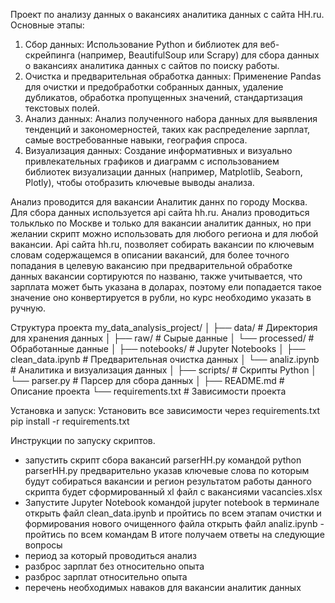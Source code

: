 Проект по анализу данных о вакансиях аналитика данных с сайта HH.ru. 
Основные этапы:
1.	Сбор данных: Использование Python и библиотек для веб-скрейпинга (например, BeautifulSoup или Scrapy) для сбора данных о вакансиях аналитика данных с сайтов по поиску работы.
2.	Очистка и предварительная обработка данных: Применение Pandas для очистки и предобработки собранных данных, удаление дубликатов, обработка пропущенных значений, стандартизация текстовых полей.
3.	Анализ данных: Анализ полученного набора данных для выявления тенденций и закономерностей, таких как распределение зарплат, самые востребованные навыки, география спроса.
4.	Визуализация данных: Создание информативных и визуально привлекательных графиков и диаграмм с использованием библиотек визуализации данных (например, Matplotlib, Seaborn, Plotly), чтобы отобразить ключевые выводы анализа.

Анализ проводится для вакансии Аналитик даннх по городу Москва. Для сбора данных используется api сайта hh.ru. Анализ проводиться тольклько по Москве и только для вакансии аналитик данных, но при желании скрипт можно использовать для любого региона и для любой вакансии. Api сайта hh.ru, позволяет собирать вакансии по ключевым словам содержащемся в описании вакансий, для более точного попадания в целевую вакансию при предварительной обработке данных вакансии сортируются по названю, также учитывается, что зарплата может быть указана в доларах, поэтому ели попадается такое значение оно конвертируется в рубли, но курс необходимо указать в ручную.

Структура проекта
my_data_analysis_project/
│
├── data/                   # Директория для хранения данных
│   ├── raw/                # Сырые данные
│   └── processed/          # Обработанные данные
│
├── notebooks/              # Jupyter Notebooks
│   ├── clean_data.ipynb    # Предварительная очистка данных
│   └── analiz.ipynb        # Аналитика и визуализация данных
│
├── scripts/                # Скрипты Python
│   └── parser.py           # Парсер для сбора данных
│
├── README.md               # Описание проекта
└── requirements.txt        # Зависимости проекта


Установка и запуск:
Установить все зависимости через requirements.txt
    pip install -r requirements.txt

Инструкции по запуску скриптов.
- запустить скрипт сбора вакансий parserHH.py командой python parserHH.py
предварительно указав ключевые слова по которым будут собираться вакансии и регион
результатом работы данного скрипта будет сформированный xl файл с вакансиями vacancies.xlsx
- Запустите Jupyter Notebook командой jupyter notebook в терминале
открыть файл clean_data.ipynb и пройтись по всем этапам очистки и формирования нового очищенного файла
открыть файл analiz.ipynb - пройтись по всем командам
В итоге получаем ответы на следующие вопросы
 - период за который проводиться анализ
 - разброс зарплат без относительно опыта
 - разброс зарплат относительно опыта
 - перечень необходимых наваков для вакансии аналитик данных





